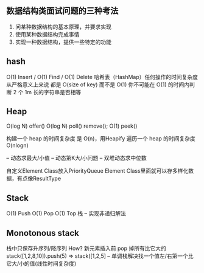 ## 数据结构类面试问题的三种考法
1. 问某种数据结构的基本原理，并要求实现
2. 使用某种数据结构完成事情
3. 实现一种数据结构，提供一些特定的功能

## hash
O(1) Insert / O(1) Find / O(1) Delete
哈希表（HashMap）任何操作的时间复杂度从严格意义上来说
都是 O(size of key) 而不是 O(1)
你不可能在 O(1) 的时间内判断 2 个 1m 长的字符串是否相等

## Heap
O(log N) offer()
O(log N) poll() remove();
O(1) peek()

构建一个 heap 的时间复杂度 是 O(n)，用Heapify
遍历一个 heap 的时间复杂度 O(nlogn)

– 动态求最大/小值
– 动态第K大/小问题
– 双堆动态求中位数

自定义Element Class放入PriorityQueue<Element>
Element Class里面就可以存多样化数据，有点像ResultType

## Stack
O(1) Push
O(1) Pop
O(1) Top
栈 – 实现非递归解法

## Monotonous stack
栈中只保存升序列/降序列
How? 新元素插入前 pop 掉所有比它大的
stack([1,2,8,10]).push(5) => stack([1,2,5]
– 单调栈解决找一个值左/右第一个比它大/小的值(线性时间复杂度)